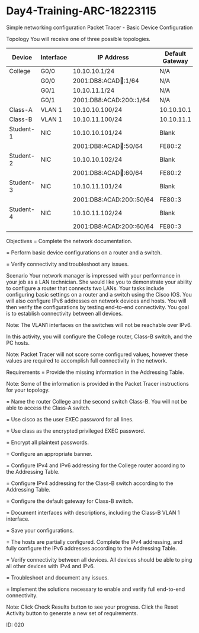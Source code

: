 # Day4-Training-ARC-18223115
Simple networking configuration
Packet Tracer - Basic Device Configuration

Topology
You will receive one of three possible topologies.

| Device    | Interface | IP Address                 | Default Gateway |
|-----------|----------|----------------------------|----------------|
| College   | G0/0     | 10.10.10.1/24              | N/A            |
|   | G0/0     | 2001:DB8:ACAD:100::1/64    | N/A            |
| | G0/1     | 10.10.11.1/24              | N/A            |
|  | G0/1     | 2001:DB8:ACAD:200::1/64    | N/A            |
| Class-A   | VLAN 1   | 10.10.10.100/24            | 10.10.10.1     |
| Class-B   | VLAN 1   | 10.10.11.100/24            | 10.10.11.1       |
| Student-1 | NIC      | 10.10.10.101/24            | Blank          |
| |      | 2001:DB8:ACAD:100::50/64   | FE80::2        |
| Student-2 | NIC      | 10.10.10.102/24            | Blank          |
|  |     | 2001:DB8:ACAD:100::60/64   | FE80::2        |
| Student-3 | NIC      | 10.10.11.101/24            | Blank          |
|  |       | 2001:DB8:ACAD:200::50/64   | FE80::3        |
| Student-4 | NIC      | 10.10.11.102/24            | Blank          |
| |      | 2001:DB8:ACAD:200::60/64   | FE80::3        |



Objectives
=   Complete the network documentation.

=   Perform basic device configurations on a router and a switch.

=   Verify connectivity and troubleshoot any issues.

Scenario
Your network manager is impressed with your performance in your job as a LAN technician. She would like you to demonstrate your ability to configure a router that connects two LANs. Your tasks include configuring basic settings on a router and a switch using the Cisco IOS. You will also configure IPv6 addresses on network devices and hosts. You will then verify the configurations by testing end-to-end connectivity. You goal is to establish connectivity between all devices.

Note: The VLAN1 interfaces on the switches will not be reachable over IPv6.

In this activity, you will configure the College router, Class-B switch, and the PC hosts.

Note: Packet Tracer will not score some configured values, however these values are required to accomplish full connectivity in the network.

Requirements
=   Provide the missing information in the Addressing Table.

Note: Some of the information is provided in the Packet Tracer instructions for your topology.

=   Name the router College and the second switch Class-B. You will not be able to access the Class-A switch.

=   Use cisco as the user EXEC password for all lines.

=   Use class as the encrypted privileged EXEC password.

=   Encrypt all plaintext passwords.

=   Configure an appropriate banner.

=   Configure IPv4 and IPv6 addressing for the College router according to the Addressing Table.

=   Configure IPv4 addressing for the Class-B switch according to the Addressing Table.

=   Configure the default gateway for Class-B switch.

=   Document interfaces with descriptions, including the Class-B VLAN 1 interface.

=   Save your configurations.

=   The hosts are partially configured. Complete the IPv4 addressing, and fully configure the IPv6 addresses according to the Addressing Table.

=   Verify connectivity between all devices. All devices should be able to ping all other devices with IPv4 and IPv6.

=   Troubleshoot and document any issues.

=   Implement the solutions necessary to enable and verify full end-to-end connectivity.

Note: Click Check Results button to see your progress. Click the Reset Activity button to generate a new set of requirements.

ID: 020
